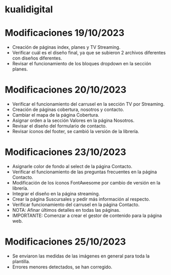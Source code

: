 # kualidigital

# Modificaciones 19/10/2023
- Creación de páginas index, planes y TV Streaming.
- Verificar cuál es el diseño final, ya que se subieron 2 archivos diferentes con diseños diferentes.
- Revisar el funcionamiento de los bloques dropdown en la sección planes.

# Modificaciones 20/10/2023
- Verificar el funcionamiento del carrusel en la sección TV por Streaming.
- Creación de páginas cobertura, nosotros y contacto.
- Cambiar el mapa de la página Cobertura.
- Asignar orden a la sección Valores en la página Nosotros.
- Revisar el diseño del formulario de contacto.
- Revisar íconos del footer, se cambió la versión de la librería.

# Modificaciones 23/10/2023
- Asignarle color de fondo al select de la página Contacto.
- Verificar el funcionamiento de las preguntas frecuentes en la página Contacto.
- Modificación de los íconos FontAwesome por cambio de versión en la librería.
- Integrar el diseño en la página streaming.
- Crear la página Suscursales y pedir más información al respecto.
- Verificar funcionamiento del carrusel en la página Contacto.
- NOTA: Afinar últimos detalles en todas las páginas.
- IMPORTANTE: Comenzar a crear el gestor de contenido para la página web.

# Modificaciones 25/10/2023
- Se enviaron las medidas de las imágenes en general para toda la plantilla.
- Errores menores detectados, se han corregido.